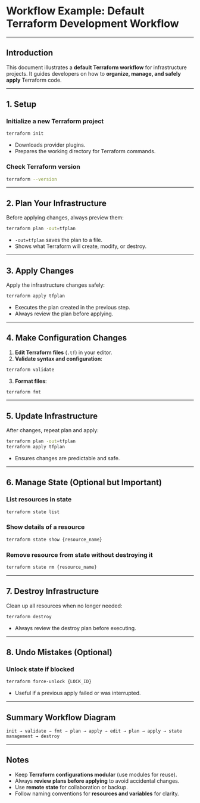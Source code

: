 # Workflow Example: Default Terraform Development Workflow

---

## Introduction

This document illustrates a **default Terraform workflow** for infrastructure projects.
It guides developers on how to **organize, manage, and safely apply** Terraform code.

---

## 1. Setup

### Initialize a new Terraform project

```bash
terraform init
```

* Downloads provider plugins.
* Prepares the working directory for Terraform commands.

### Check Terraform version

```bash
terraform --version
```

---

## 2. Plan Your Infrastructure

Before applying changes, always preview them:

```bash
terraform plan -out=tfplan
```

* `-out=tfplan` saves the plan to a file.
* Shows what Terraform will create, modify, or destroy.

---

## 3. Apply Changes

Apply the infrastructure changes safely:

```bash
terraform apply tfplan
```

* Executes the plan created in the previous step.
* Always review the plan before applying.

---

## 4. Make Configuration Changes

1. **Edit Terraform files** (`.tf`) in your editor.
2. **Validate syntax and configuration**:

```bash
terraform validate
```

3. **Format files**:

```bash
terraform fmt
```

---

## 5. Update Infrastructure

After changes, repeat plan and apply:

```bash
terraform plan -out=tfplan
terraform apply tfplan
```

* Ensures changes are predictable and safe.

---

## 6. Manage State (Optional but Important)

### List resources in state

```bash
terraform state list
```

### Show details of a resource

```bash
terraform state show {resource_name}
```

### Remove resource from state without destroying it

```bash
terraform state rm {resource_name}
```

---

## 7. Destroy Infrastructure

Clean up all resources when no longer needed:

```bash
terraform destroy
```

* Always review the destroy plan before executing.

---

## 8. Undo Mistakes (Optional)

### Unlock state if blocked

```bash
terraform force-unlock {LOCK_ID}
```

* Useful if a previous apply failed or was interrupted.

---

## Summary Workflow Diagram

```text
init → validate → fmt → plan → apply → edit → plan → apply → state management → destroy
```

---

## Notes

* Keep **Terraform configurations modular** (use modules for reuse).
* Always **review plans before applying** to avoid accidental changes.
* Use **remote state** for collaboration or backup.
* Follow naming conventions for **resources and variables** for clarity.

